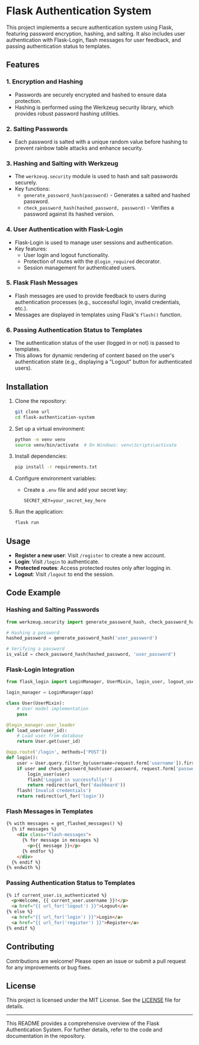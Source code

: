 # Flask Authentication System

This project implements a secure authentication system using Flask, featuring password encryption, hashing, and salting. It also includes user authentication with Flask-Login, flash messages for user feedback, and passing authentication status to templates.

## Features

### 1. **Encryption and Hashing**
   - Passwords are securely encrypted and hashed to ensure data protection.
   - Hashing is performed using the Werkzeug security library, which provides robust password hashing utilities.

### 2. **Salting Passwords**
   - Each password is salted with a unique random value before hashing to prevent rainbow table attacks and enhance security.

### 3. **Hashing and Salting with Werkzeug**
   - The `werkzeug.security` module is used to hash and salt passwords securely.
   - Key functions:
     - `generate_password_hash(password)` - Generates a salted and hashed password.
     - `check_password_hash(hashed_password, password)` - Verifies a password against its hashed version.

### 4. **User Authentication with Flask-Login**
   - Flask-Login is used to manage user sessions and authentication.
   - Key features:
     - User login and logout functionality.
     - Protection of routes with the `@login_required` decorator.
     - Session management for authenticated users.

### 5. **Flask Flash Messages**
   - Flash messages are used to provide feedback to users during authentication processes (e.g., successful login, invalid credentials, etc.).
   - Messages are displayed in templates using Flask's `flash()` function.

### 6. **Passing Authentication Status to Templates**
   - The authentication status of the user (logged in or not) is passed to templates.
   - This allows for dynamic rendering of content based on the user's authentication state (e.g., displaying a "Logout" button for authenticated users).

## Installation

1. Clone the repository:
   ```bash
   git clone url
   cd flask-authentication-system
   ```

2. Set up a virtual environment:
   ```bash
   python -m venv venv
   source venv/bin/activate  # On Windows: venv\Scripts\activate
   ```

3. Install dependencies:
   ```bash
   pip install -r requirements.txt
   ```

4. Configure environment variables:
   - Create a `.env` file and add your secret key:
     ```plaintext
     SECRET_KEY=your_secret_key_here
     ```

5. Run the application:
   ```bash
   flask run
   ```

## Usage

- **Register a new user**: Visit `/register` to create a new account.
- **Login**: Visit `/login` to authenticate.
- **Protected routes**: Access protected routes only after logging in.
- **Logout**: Visit `/logout` to end the session.

## Code Example

### Hashing and Salting Passwords
```python
from werkzeug.security import generate_password_hash, check_password_hash

# Hashing a password
hashed_password = generate_password_hash('user_password')

# Verifying a password
is_valid = check_password_hash(hashed_password, 'user_password')
```

### Flask-Login Integration
```python
from flask_login import LoginManager, UserMixin, login_user, logout_user, login_required

login_manager = LoginManager(app)

class User(UserMixin):
    # User model implementation
    pass

@login_manager.user_loader
def load_user(user_id):
    # Load user from database
    return User.get(user_id)

@app.route('/login', methods=['POST'])
def login():
    user = User.query.filter_by(username=request.form['username']).first()
    if user and check_password_hash(user.password, request.form['password']):
        login_user(user)
        flash('Logged in successfully!')
        return redirect(url_for('dashboard'))
    flash('Invalid credentials')
    return redirect(url_for('login'))
```

### Flash Messages in Templates
```html
{% with messages = get_flashed_messages() %}
  {% if messages %}
    <div class="flash-messages">
      {% for message in messages %}
        <p>{{ message }}</p>
      {% endfor %}
    </div>
  {% endif %}
{% endwith %}
```

### Passing Authentication Status to Templates
```html
{% if current_user.is_authenticated %}
  <p>Welcome, {{ current_user.username }}!</p>
  <a href="{{ url_for('logout') }}">Logout</a>
{% else %}
  <a href="{{ url_for('login') }}">Login</a>
  <a href="{{ url_for('register') }}">Register</a>
{% endif %}
```

## Contributing
Contributions are welcome! Please open an issue or submit a pull request for any improvements or bug fixes.

## License
This project is licensed under the MIT License. See the [LICENSE](LICENSE) file for details.

---

This README provides a comprehensive overview of the Flask Authentication System. For further details, refer to the code and documentation in the repository.